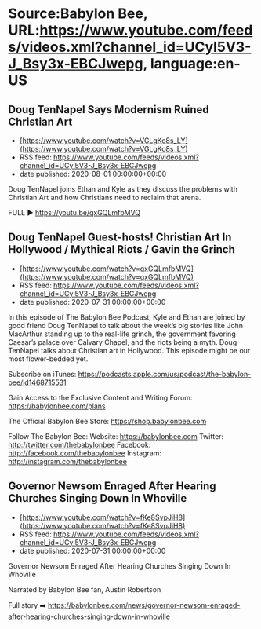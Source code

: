# Source:Babylon Bee, URL:https://www.youtube.com/feeds/videos.xml?channel_id=UCyl5V3-J_Bsy3x-EBCJwepg, language:en-US

## Doug TenNapel Says Modernism Ruined Christian Art
 - [https://www.youtube.com/watch?v=VGLgKo8s_LY](https://www.youtube.com/watch?v=VGLgKo8s_LY)
 - RSS feed: https://www.youtube.com/feeds/videos.xml?channel_id=UCyl5V3-J_Bsy3x-EBCJwepg
 - date published: 2020-08-01 00:00:00+00:00

Doug TenNapel joins Ethan and Kyle as they discuss the problems with Christian Art and how Christians need to reclaim that arena. 

FULL ▶️ https://youtu.be/qxGQLmfbMVQ

## Doug TenNapel Guest-hosts! Christian Art In Hollywood / Mythical Riots / Gavin the Grinch
 - [https://www.youtube.com/watch?v=qxGQLmfbMVQ](https://www.youtube.com/watch?v=qxGQLmfbMVQ)
 - RSS feed: https://www.youtube.com/feeds/videos.xml?channel_id=UCyl5V3-J_Bsy3x-EBCJwepg
 - date published: 2020-07-31 00:00:00+00:00

In this episode of The Babylon Bee Podcast, Kyle and Ethan are joined by good friend Doug TenNapel to talk about the week’s big stories like John MacArthur standing up to the real-life grinch, the government favoring Caesar’s palace over Calvary Chapel, and the riots being a myth. Doug TenNapel talks about Christian art in Hollywood. This episode might be our most flower-bedded yet.

Subscribe on iTunes: https://podcasts.apple.com/us/podcast/the-babylon-bee/id1468715531

Gain Access to the Exclusive Content and Writing Forum: https://babylonbee.com/plans

The Official Babylon Bee Store: https://shop.babylonbee.com

Follow The Babylon Bee:
Website: https://babylonbee.com
Twitter: http://twitter.com/thebabylonbee
Facebook: http://facebook.com/thebabylonbee
Instagram: http://instagram.com/thebabylonbee

## Governor Newsom Enraged After Hearing Churches Singing Down In Whoville
 - [https://www.youtube.com/watch?v=fKe8SvpJiH8](https://www.youtube.com/watch?v=fKe8SvpJiH8)
 - RSS feed: https://www.youtube.com/feeds/videos.xml?channel_id=UCyl5V3-J_Bsy3x-EBCJwepg
 - date published: 2020-07-31 00:00:00+00:00

Governor Newsom Enraged After Hearing Churches Singing Down In Whoville

Narrated by Babylon Bee fan, Austin Robertson

Full story ➡️ https://babylonbee.com/news/governor-newsom-enraged-after-hearing-churches-singing-down-in-whoville

